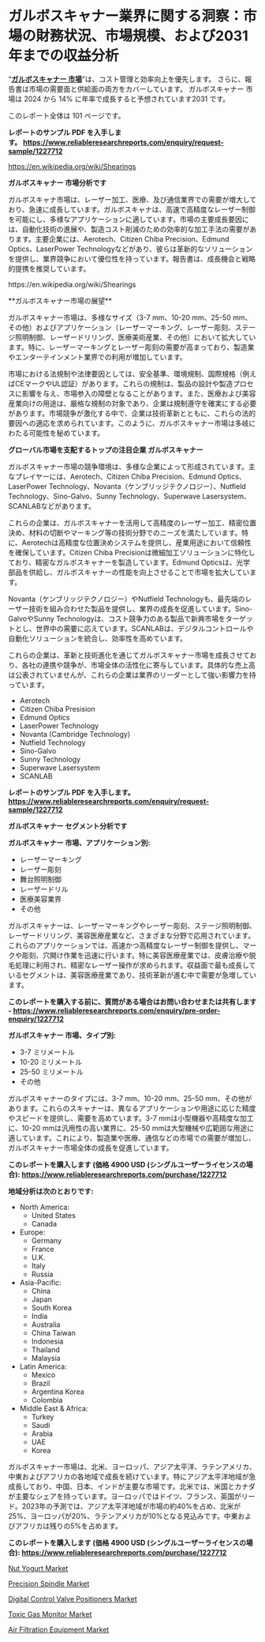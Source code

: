 <p><h1>ガルボスキャナー業界に関する洞察：市場の財務状況、市場規模、および2031年までの収益分析</h1></p><p>&ldquo;<strong><a href="https://www.reliableresearchreports.com/galvo-scanner-r1227712?utm_campaign=107&utm_medium=9&utm_source=Github&utm_content=ia&utm_term=21102024&utm_id=galvo-scanner">ガルボスキャナー 市場</a></strong>&rdquo;は、コスト管理と効率向上を優先します。 さらに、報告書は市場の需要面と供給面の両方をカバーしています。 ガルボスキャナー 市場は 2024 から 14% に年率で成長すると予想されています2031 です。</p>
<p>このレポート全体は 101 ページです。</p>
<p><strong>レポートのサンプル PDF を入手します。&nbsp;<a href="https://www.reliableresearchreports.com/enquiry/request-sample/1227712?utm_campaign=107&utm_medium=9&utm_source=Github&utm_content=ia&utm_term=21102024&utm_id=galvo-scanner">https://www.reliableresearchreports.com/enquiry/request-sample/1227712</a></strong></p>
<p><a href="https://en.wikipedia.org/wiki/Shearings?utm_campaign=107&utm_medium=9&utm_source=Github&utm_content=ia&utm_term=21102024&utm_id=galvo-scanner">https://en.wikipedia.org/wiki/Shearings</a></p>
<p><strong>ガルボスキャナー 市場分析です</strong></p>
<p><p>ガルボスキャナ市場は、レーザー加工、医療、及び通信業界での需要が増大しており、急速に成長しています。ガルボスキャナは、高速で高精度なレーザー制御を可能にし、多様なアプリケーションに適しています。市場の主要成長要因には、自動化技術の進展や、製造コスト削減のための効率的な加工手法の需要があります。主要企業には、Aerotech、Citizen Chiba Precision、Edmund Optics、LaserPower Technologyなどがあり、彼らは革新的なソリューションを提供し、業界競争において優位性を持っています。報告書は、成長機会と戦略的提携を推奨しています。</p></p>
<p>https://en.wikipedia.org/wiki/Shearings</p>
<p><p>**ガルボスキャナー市場の展望**</p><p>ガルボスキャナー市場は、多様なサイズ（3-7 mm、10-20 mm、25-50 mm、その他）およびアプリケーション（レーザーマーキング、レーザー彫刻、ステージ照明制御、レーザードリリング、医療美術産業、その他）において拡大しています。特に、レーザーマーキングとレーザー彫刻の需要が高まっており、製造業やエンターテインメント業界での利用が増加しています。</p><p>市場における法規制や法律要因としては、安全基準、環境規制、国際規格（例えばCEマークやUL認証）があります。これらの規制は、製品の設計や製造プロセスに影響を与え、市場参入の障壁となることがあります。また、医療および美容産業向けの用途は、厳格な規制の対象であり、企業は規制遵守を確実にする必要があります。市場競争が激化する中で、企業は技術革新とともに、これらの法的要因への適応を求められています。このように、ガルボスキャナー市場は多岐にわたる可能性を秘めています。</p></p>
<p><strong>グローバル市場を支配するトップの注目企業 ガルボスキャナー</strong></p>
<p><p>ガルボスキャナー市場の競争環境は、多様な企業によって形成されています。主なプレイヤーには、Aerotech、Citizen Chiba Precision、Edmund Optics、LaserPower Technology、Novanta（ケンブリッジテクノロジー）、Nutfield Technology、Sino-Galvo、Sunny Technology、Superwave Lasersystem、SCANLABなどがあります。</p><p>これらの企業は、ガルボスキャナーを活用して高精度のレーザー加工、精密位置決め、材料の切断やマーキング等の技術分野でのニーズを満たしています。特に、Aerotechは高精度な位置決めシステムを提供し、産業用途において信頼性を確保しています。Citizen Chiba Precisionは微細加工ソリューションに特化しており、精密なガルボスキャナーを製造しています。Edmund Opticsは、光学部品を供給し、ガルボスキャナーの性能を向上させることで市場を拡大しています。</p><p>Novanta（ケンブリッジテクノロジー）やNutfield Technologyも、最先端のレーザー技術を組み合わせた製品を提供し、業界の成長を促進しています。Sino-GalvoやSunny Technologyは、コスト競争力のある製品で新興市場をターゲットとし、世界中の需要に応えています。SCANLABは、デジタルコントロールや自動化ソリューションを統合し、効率性を高めています。</p><p>これらの企業は、革新と技術進化を通じてガルボスキャナー市場を成長させており、各社の連携や競争が、市場全体の活性化に寄与しています。具体的な売上高は公表されていませんが、これらの企業は業界のリーダーとして強い影響力を持っています。</p></p>
<p><ul><li>Aerotech</li><li>Citizen Chiba Presision</li><li>Edmund Optics</li><li>LaserPower Technology</li><li>Novanta (Cambridge Technology)</li><li>Nutfield Technology</li><li>Sino-Galvo</li><li>Sunny Technology</li><li>Superwave Lasersystem</li><li>SCANLAB</li></ul></p>
<p><strong>レポートのサンプル PDF を入手します。 <a href="https://www.reliableresearchreports.com/enquiry/request-sample/1227712?utm_campaign=107&utm_medium=9&utm_source=Github&utm_content=ia&utm_term=21102024&utm_id=galvo-scanner">https://www.reliableresearchreports.com/enquiry/request-sample/1227712</a></strong></p>
<p><strong>ガルボスキャナー セグメント分析です</strong></p>
<p><strong>ガルボスキャナー 市場、アプリケーション別:</strong></p>
<p><ul><li>レーザーマーキング</li><li>レーザー彫刻</li><li>舞台照明制御</li><li>レーザードリル</li><li>医療美容業界</li><li>その他</li></ul></p>
<p><p>ガルボスキャナーは、レーザーマーキングやレーザー彫刻、ステージ照明制御、レーザードリリング、美容医療産業など、さまざまな分野で応用されています。これらのアプリケーションでは、高速かつ高精度なレーザー制御を提供し、マークや彫刻、穴開け作業を迅速に行います。特に美容医療産業では、皮膚治療や脱毛処理に利用され、精密なレーザー操作が求められます。収益面で最も成長しているセグメントは、美容医療産業であり、技術革新が進む中で需要が急増しています。</p></p>
<p><strong>このレポートを購入する前に、質問がある場合はお問い合わせまたは共有します - <a href="https://www.reliableresearchreports.com/enquiry/pre-order-enquiry/1227712?utm_campaign=107&utm_medium=9&utm_source=Github&utm_content=ia&utm_term=21102024&utm_id=galvo-scanner">https://www.reliableresearchreports.com/enquiry/pre-order-enquiry/1227712</a></strong></p>
<p><strong>ガルボスキャナー 市場、タイプ別:</strong></p>
<p><ul><li>3-7 ミリメートル</li><li>10-20 ミリメートル</li><li>25-50 ミリメートル</li><li>その他</li></ul></p>
<p><p>ガルボスキャナーのタイプには、3-7 mm、10-20 mm、25-50 mm、その他があります。これらのスキャナーは、異なるアプリケーションや用途に応じた精度やスピードを提供し、需要を高めています。3-7 mmは小型機器や高精度な加工に、10-20 mmは汎用性の高い業界に、25-50 mmは大型機械や広範囲な用途に適しています。これにより、製造業や医療、通信などの市場での需要が増加し、ガルボスキャナー市場全体の成長を促進しています。</p></p>
<p><strong>このレポートを購入します (価格 4900 USD (シングルユーザーライセンスの場合): <a href="https://www.reliableresearchreports.com/purchase/1227712?utm_campaign=107&utm_medium=9&utm_source=Github&utm_content=ia&utm_term=21102024&utm_id=galvo-scanner">https://www.reliableresearchreports.com/purchase/1227712</a></strong></p>
<p><strong>地域分析は次のとおりです:</strong></p>
<p><ul>
    <li>
        North America:
        <ul>
            <li>United States</li>
            <li>Canada</li>
        </ul>
    </li>
    <li>
        Europe:
        <ul>
            <li>Germany</li>
            <li>France</li>
            <li>U.K.</li>
            <li>Italy</li>
            <li>Russia</li>
        </ul>
    </li>
    <li>
        Asia-Pacific:
        <ul>
            <li>China</li>
            <li>Japan</li>
            <li>South Korea</li>
            <li>India</li>
            <li>Australia</li>
            <li>China Taiwan</li>
            <li>Indonesia</li>
            <li>Thailand</li>
            <li>Malaysia</li>
        </ul>
    </li>
    <li>
        Latin America:
        <ul>
            <li>Mexico</li>
            <li>Brazil</li>
            <li>Argentina Korea</li>
            <li>Colombia</li>
        </ul>
    </li>
    <li>
        Middle East & Africa:
        <ul>
            <li>Turkey</li>
            <li>Saudi</li>
            <li>Arabia</li>
            <li>UAE</li>
            <li>Korea</li>
        </ul>
    </li>
    </ul></p>
<p><p>ガルボスキャナー市場は、北米、ヨーロッパ、アジア太平洋、ラテンアメリカ、中東およびアフリカの各地域で成長を続けています。特にアジア太平洋地域が急成長しており、中国、日本、インドが主要な市場です。北米では、米国とカナダが主要なシェアを持っています。ヨーロッパではドイツ、フランス、英国がリード。2023年の予測では、アジア太平洋地域が市場の約40%を占め、北米が25%、ヨーロッパが20%、ラテンアメリカが10%となる見込みです。中東およびアフリカは残りの5%を占めます。</p></p>
<p><strong>このレポートを購入します (価格 4900 USD (シングルユーザーライセンスの場合): <a href="https://www.reliableresearchreports.com/purchase/1227712?utm_campaign=107&utm_medium=9&utm_source=Github&utm_content=ia&utm_term=21102024&utm_id=galvo-scanner">https://www.reliableresearchreports.com/purchase/1227712</a></strong></p>
<p><p><a href="https://www.linkedin.com/pulse/nut-yogurt-market-opportunities-emerging-global-trends-shifts-bwfbe?utm_campaign=107&utm_medium=9&utm_source=Github&utm_content=ia&utm_term=21102024&utm_id=galvo-scanner">Nut Yogurt Market</a></p><p><a href="https://issuu.com/reportprime-2/docs/precision-spindle-market-size-2030._99a21f35d9e5f6?utm_campaign=107&utm_medium=9&utm_source=Github&utm_content=ia&utm_term=21102024&utm_id=galvo-scanner">Precision Spindle Market</a></p><p><a href="https://github.com/tacitam515l/Market-Research-Report-List-1/blob/main/digital-control-valve-positioners-market.md?utm_campaign=107&utm_medium=9&utm_source=Github&utm_content=ia&utm_term=21102024&utm_id=galvo-scanner">Digital Control Valve Positioners Market</a></p><p><a href="https://github.com/JamesCox407/Market-Research-Report-List-1/blob/main/toxic-gas-monitor-market.md?utm_campaign=107&utm_medium=9&utm_source=Github&utm_content=ia&utm_term=21102024&utm_id=galvo-scanner">Toxic Gas Monitor Market</a></p><p><a href="https://www.linkedin.com/pulse/strategic-market-insights-navigating-global-air-filtration-equipment-asbyc?utm_campaign=107&utm_medium=9&utm_source=Github&utm_content=ia&utm_term=21102024&utm_id=galvo-scanner">Air Filtration Equipment Market</a></p></p>